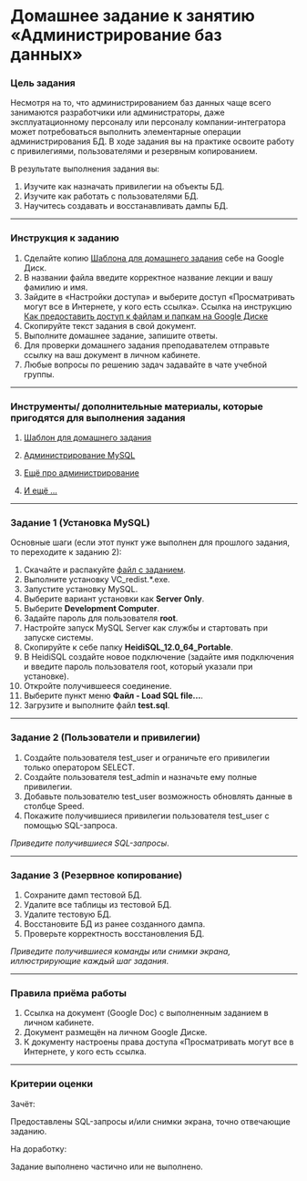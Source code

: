 # Домашнее задание к занятию «Администрирование баз данных»

### Цель задания

Несмотря на то, что администрированием баз данных чаще всего занимаются разработчики или администраторы, даже эксплуатационному персоналу или персоналу компании-интегратора может потребоваться выполнить элементарные операции администрирования БД. В ходе задания вы на практике освоите работу с привилегиями, пользователями и резервным копированием.

В результате выполнения задания вы:

1. Изучите как назначать привилегии на объекты БД.
2. Изучите как работать с пользователями БД.
3. Научитесь создавать и восстанавливать дампы БД.

------

### Инструкция к заданию

1. Сделайте копию [Шаблона для домашнего задания](https://docs.google.com/document/d/1WNv9DqxbSRqFuGkCiK2SalGarTJri51C/edit?usp=sharing&ouid=102992478501855957559&rtpof=true&sd=true) себе на Google Диск.
2. В названии файла введите корректное название лекции и вашу фамилию и имя.
3. Зайдите в «Настройки доступа» и выберите доступ «Просматривать могут все в Интернете, у кого есть ссылка». Ссылка на инструкцию [Как предоставить доступ к файлам и папкам на Google Диске](https://support.google.com/docs/answer/2494822?hl=ru&co=GENIE.Platform%3DDesktop)
4. Скопируйте текст задания в свой документ.
5. Выполните домашнее задание, запишите ответы.
6. Для проверки домашнего задания преподавателем отправьте ссылку на ваш документ в личном кабинете.
7. Любые вопросы по решению задач задавайте в чате учебной группы.

------

### Инструменты/ дополнительные материалы, которые пригодятся для выполнения задания

1. [Шаблон для домашнего задания](https://docs.google.com/document/d/1WNv9DqxbSRqFuGkCiK2SalGarTJri51C/edit?usp=sharing&ouid=102992478501855957559&rtpof=true&sd=true)

2. [Администрирование MySQL](https://phpclub.ru/mysql/doc/mysql-database-administration.html)

3. [Ещё про администрирование](http://www.mysql.ru/docs/instadm.html)

4. [И ещё ...](https://interface31.ru/tech_it/2016/02/osnovy-administrirovaniya-mysql-pri-pomoschi-komandnoy-stroki.html)

   

------

### Задание 1 (Установка MySQL)

Основные шаги (если этот пункт уже выполнен для прошлого задания, то переходите к заданию 2):

1. Скачайте и распакуйте [файл с заданием](https://disk.yandex.ru/d/Emy-jKtuRacpbQ).
2. Выполните установку VC_redist.*.exe.
3. Запустите установку MySQL.
4. Выберите вариант установки как **Server Only**.
5. Выберите **Development Computer**.
6. Задайте пароль для пользователя **root**.
7. Настройте запуск MySQL Server как службы и стартовать при запуске системы.
8. Скопируйте к себе папку **HeidiSQL_12.0_64_Portable**.
9. В HeidiSQL создайте новое подключение (задайте имя подключения и введите пароль пользователя root, который указали при установке).
10. Откройте получившееся соединение.
11. Выберите пункт меню **Файл - Load SQL file...**.
12. Загрузите и выполните файл **test.sql**.

------

### Задание 2 (Пользователи и привилегии)

1. Создайте пользователя test_user и ограничьте его привилегии только оператором SELECT.
2. Создайте пользователя test_admin и назначьте ему полные привилегии.
3. Добавьте пользователю test_user возможность обновлять данные в столбце Speed.
4. Покажите получившиеся привилегии пользователя test_user с помощью SQL-запроса.

*Приведите получившиеся SQL-запросы*.

------

### Задание 3 (Резервное копирование)

1. Сохраните дамп тестовой БД.
2. Удалите все таблицы из тестовой БД.
3. Удалите тестовую БД.
4. Восстановите БД из ранее созданного дампа.
5. Проверьте корректность восстановления БД.

*Приведите получившиеся команды или снимки экрана, иллюстрирующие каждый шаг задания*.

-----

### Правила приёма работы

1. Ссылка на документ (Google Doc) с выполненным заданием в личном кабинете.
2. Документ размещён на личном Google Диске.
3. К документу настроены права доступа «Просматривать могут все в Интернете, у кого есть ссылка.

------

### Критерии оценки

Зачёт:

Предоставлены SQL-запросы и/или снимки экрана, точно отвечающие заданию.

На доработку:

Задание выполнено частично или не выполнено.
